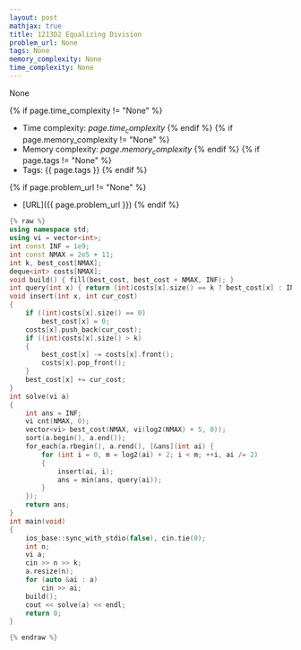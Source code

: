 ```yaml
---
layout: post
mathjax: true
title: 1213D2 Equalizing Division
problem_url: None
tags: None
memory_complexity: None
time_complexity: None
---
```


None


{% if page.time_complexity != "None" %}
- Time complexity: ${{ page.time_complexity }}$
{% endif %}
{% if page.memory_complexity != "None" %}
- Memory complexity: ${{ page.memory_complexity }}$
{% endif %}
{% if page.tags != "None" %}
- Tags: {{ page.tags }}
{% endif %}

{% if page.problem_url != "None" %}
- [URL]({{ page.problem_url }})
{% endif %}

```cpp
{% raw %}
using namespace std;
using vi = vector<int>;
int const INF = 1e9;
int const NMAX = 2e5 + 11;
int k, best_cost[NMAX];
deque<int> costs[NMAX];
void build() { fill(best_cost, best_cost + NMAX, INF); }
int query(int x) { return (int)costs[x].size() == k ? best_cost[x] : INF; }
void insert(int x, int cur_cost)
{
    if ((int)costs[x].size() == 0)
        best_cost[x] = 0;
    costs[x].push_back(cur_cost);
    if ((int)costs[x].size() > k)
    {
        best_cost[x] -= costs[x].front();
        costs[x].pop_front();
    }
    best_cost[x] += cur_cost;
}
int solve(vi a)
{
    int ans = INF;
    vi cnt(NMAX, 0);
    vector<vi> best_cost(NMAX, vi(log2(NMAX) + 5, 0));
    sort(a.begin(), a.end());
    for_each(a.rbegin(), a.rend(), [&ans](int ai) {
        for (int i = 0, m = log2(ai) + 2; i < m; ++i, ai /= 2)
        {
            insert(ai, i);
            ans = min(ans, query(ai));
        }
    });
    return ans;
}
int main(void)
{
    ios_base::sync_with_stdio(false), cin.tie(0);
    int n;
    vi a;
    cin >> n >> k;
    a.resize(n);
    for (auto &ai : a)
        cin >> ai;
    build();
    cout << solve(a) << endl;
    return 0;
}

{% endraw %}
```